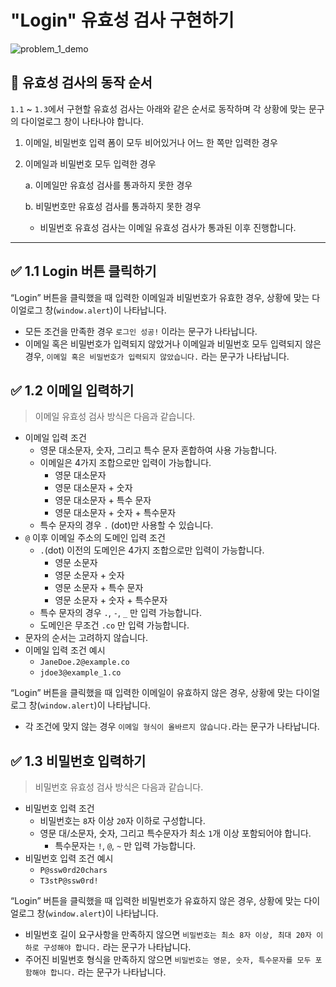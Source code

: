 # "Login" 유효성 검사 구현하기

![problem_1_demo](https://user-images.githubusercontent.com/43313069/219222834-0729d8da-1f57-4f31-860a-f565f6f82858.gif)

## 📌 유효성 검사의 동작 순서

`1.1` ~ `1.3`에서 구현할 유효성 검사는 아래와 같은 순서로 동작하며 각 상황에 맞는 문구의 다이얼로그 창이 나타나야 합니다.

1. 이메일, 비밀번호 입력 폼이 모두 비어있거나 어느 한 쪽만 입력한 경우

2. 이메일과 비밀번호 모두 입력한 경우

   a. 이메일만 유효성 검사를 통과하지 못한 경우

   b. 비밀번호만 유효성 검사를 통과하지 못한 경우

   - 비밀번호 유효성 검사는 이메일 유효성 검사가 통과된 이후 진행합니다.

---

## ✅ 1.1 Login 버튼 클릭하기

“Login” 버튼을 클릭했을 때 입력한 이메일과 비밀번호가 유효한 경우, 상황에 맞는 다이얼로그 창(`window.alert`)이 나타납니다.

- 모든 조건을 만족한 경우 `로그인 성공!` 이라는 문구가 나타납니다.
- 이메일 혹은 비밀번호가 입력되지 않았거나 이메일과 비밀번호 모두 입력되지 않은 경우, `이메일 혹은 비밀번호가 입력되지 않았습니다.` 라는 문구가 나타납니다.

## ✅ 1.2 이메일 입력하기

> 이메일 유효성 검사 방식은 다음과 같습니다.

- 이메일 입력 조건
  - 영문 대소문자, 숫자, 그리고 특수 문자 혼합하여 사용 가능합니다.
  - 이메일은 4가지 조합으로만 입력이 가능합니다.
    - 영문 대소문자
    - 영문 대소문자 + 숫자
    - 영문 대소문자 + 특수 문자
    - 영문 대소문자 + 숫자 + 특수문자
  - 특수 문자의 경우 `.` (dot)만 사용할 수 있습니다.
- `@` 이후 이메일 주소의 도메인 입력 조건
  - `.`(dot) 이전의 도메인은 4가지 조합으로만 입력이 가능합니다.
    - 영문 소문자
    - 영문 소문자 + 숫자
    - 영문 소문자 + 특수 문자
    - 영문 소문자 + 숫자 + 특수문자
  - 특수 문자의 경우 `.`, `-`, `_` 만 입력 가능합니다.
  - 도메인은 무조건 `.co` 만 입력 가능합니다.
- 문자의 순서는 고려하지 않습니다.
- 이메일 입력 조건 예시
  - `JaneDoe.2@example.co`
  - `jdoe3@example_1.co`

“Login” 버튼을 클릭했을 때 입력한 이메일이 유효하지 않은 경우, 상황에 맞는 다이얼로그 창(`window.alert`)이 나타납니다.

- 각 조건에 맞지 않는 경우 `이메일 형식이 올바르지 않습니다.`라는 문구가 나타납니다.

## ✅ 1.3 비밀번호 입력하기

> 비밀번호 유효성 검사 방식은 다음과 같습니다.

- 비밀번호 입력 조건
  - 비밀번호는 `8`자 이상 `20`자 이하로 구성합니다.
  - 영문 대/소문자, 숫자, 그리고 특수문자가 최소 `1`개 이상 포함되어야 합니다.
    - 특수문자는 `!`, `@`, `~` 만 입력 가능합니다.
- 비밀번호 입력 조건 예시
  - `P@ssw0rd20chars`
  - `T3stP@ssw0rd!`

“Login” 버튼을 클릭했을 때 입력한 비밀번호가 유효하지 않은 경우, 상황에 맞는 다이얼로그 창(`window.alert`)이 나타납니다.

- 비밀번호 길이 요구사항을 만족하지 않으면 `비밀번호는 최소 8자 이상, 최대 20자 이하로 구성해야 합니다.` 라는 문구가 나타납니다.
- 주어진 비밀번호 형식을 만족하지 않으면 `비밀번호는 영문, 숫자, 특수문자를 모두 포함해야 합니다.` 라는 문구가 나타납니다.
